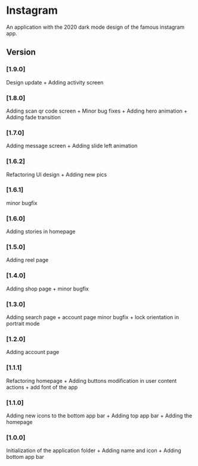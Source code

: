 # Instagram
An application with the 2020 dark mode design of the famous instagram app.

## Version
### [1.9.0] 
Design update + Adding activity screen

### [1.8.0] 
Adding scan qr code screen + Minor bug fixes + Adding hero animation + Adding fade transition

### [1.7.0] 
Adding message screen + Adding slide left animation

### [1.6.2] 
Refactoring UI design + Adding new pics

### [1.6.1] 
minor bugfix

### [1.6.0] 
Adding stories in homepage

### [1.5.0] 
Adding reel page

### [1.4.0] 
Adding shop page + minor bugfix

### [1.3.0] 
Adding search page + account page minor bugfix + lock orientation in portrait mode

### [1.2.0] 
Adding account page

### [1.1.1] 
Refactoring homepage + Adding buttons modification in user content actions + add font of the app

### [1.1.0] 
Adding new icons to the bottom app bar + Adding top app bar + Adding the homepage

### [1.0.0] 
Initialization of the application folder + Adding name and icon + Adding bottom app bar
